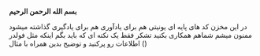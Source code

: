 **بسم الله الرحمن الرحيم**

در این مخزن کد های پایه ای یونیتی هم برای یادآوری هم برای یادگیری گذاشته میشود ممنون میشم شماهم همکاری بکنید تشکر
فقط یک نکته ای که باید بگم اینکه مثل فولدر () اطلاعات رو پرکنید و توضیح بدین همراه با مثال
